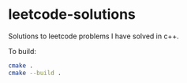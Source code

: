 # leetcode-solutions

Solutions to leetcode problems I have solved in c++.


To build:
```bash
cmake .
cmake --build .
```